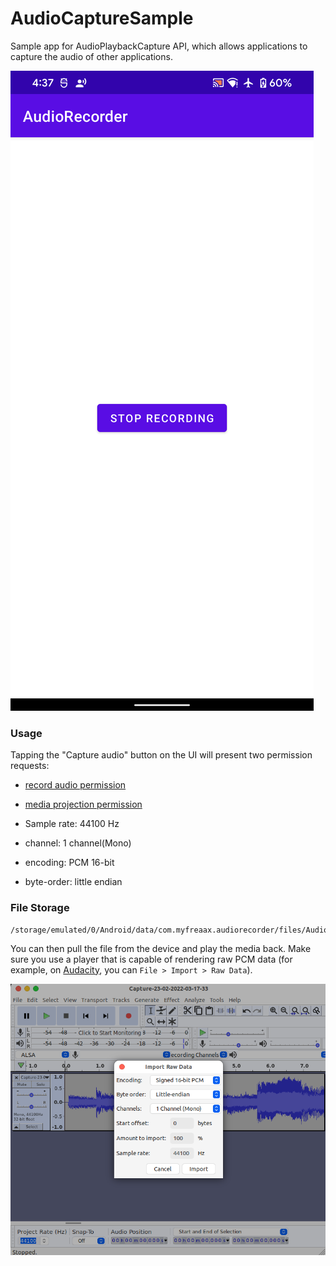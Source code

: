 # AudioCaptureSample

Sample app for AudioPlaybackCapture API, which allows applications to capture the audio of other applications.

![Attribute setting effect](docs/Screenshot_20220303-163737.png)

### Usage

Tapping the "Capture audio" button on the UI will present two permission requests:
 - [record audio permission](https://developer.android.com/reference/android/Manifest.permission#RECORD_AUDIO)
 - [media projection permission](https://developer.android.com/reference/android/media/projection/MediaProjectionManager#createScreenCaptureIntent())


 - Sample rate: 44100 Hz
 - channel: 1 channel(Mono)
 - encoding: PCM 16-bit
 - byte-order: little endian

### File Storage
```
/storage/emulated/0/Android/data/com.myfreaax.audiorecorder/files/AudioCaptures/
```

You can then pull the file from the device and play the media back. Make sure you use a player that is capable of rendering raw PCM data (for example, on [Audacity](https://www.audacityteam.org/download/), you can `File > Import > Raw Data`).

<img src="./docs/audio.png"  />
